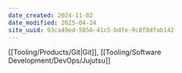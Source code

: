 ```yaml
---
date_created: 2024-11-02
date_modified: 2025-04-24
site_uuid: 93ca49ed-5856-41c5-bdfe-9c8f8dfab142
---
```


[[Tooling/Products/Git|Git]], [[Tooling/Software Development/DevOps/Jujutsu]]

